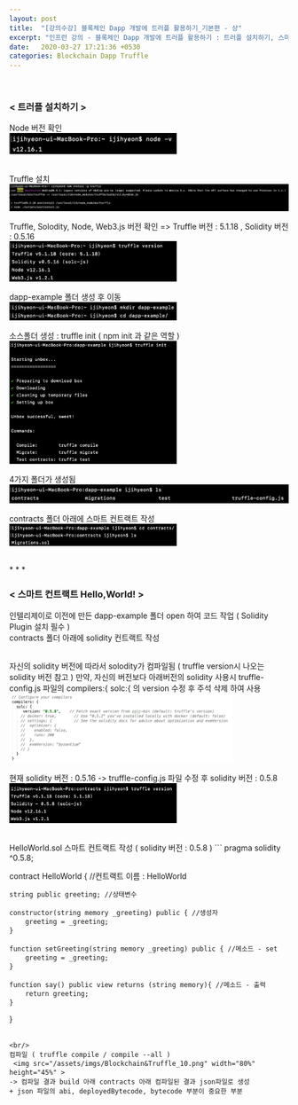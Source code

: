 ```yaml
---
layout: post
title:  "[강의수강] 블록체인 Dapp 개발에 트러플 활용하기_기본편 - 상"
excerpt: "인프런 강의 - 블록체인 Dapp 개발에 트러플 활용하기 : 트러플 설치하기, 스마트 컨트랙트 Hello,World!"
date:   2020-03-27 17:21:36 +0530
categories: Blockchain Dapp Truffle
---
```


<br/> 
<h3>< 트러플 설치하기 ></h3> 

Node 버전 확인  
<img src="/assets/imgs/Blockchain&Truffle_01.png" width="60%" height="40%" >

<br/>
Truffle 설치  
<img src="/assets/imgs/Blockchain&Truffle_02.png" width="100%" height="60%" >

Truffle, Solodity, Node, Web3.js 버전 확인 => Truffle 버전 : 5.1.18 , Solidity 버전 : 0.5.16  
<img src="/assets/imgs/Blockchain&Truffle_03.png" width="60%" height="40%" >

dapp-example 폴더 생성 후 이동  
<img src="/assets/imgs/Blockchain&Truffle_04.png" width="60%" height="40%" >

소스폴더 생성 : truffle init ( npm init 과 같은 역할 )  
<img src="/assets/imgs/Blockchain&Truffle_05.png" width="60%" height="40%" >

4가지 폴더가 생성됨  
<img src="/assets/imgs/Blockchain&Truffle_06.png" width="100%" height="45%" >

contracts 폴더 아래에 스마트 컨트랙트 작성  
<img src="/assets/imgs/Blockchain&Truffle_07.png" width="60%" height="40%" >


<br/>
* * *
<br/>
<h3>< 스마트 컨트랙트 Hello,World! ></h3>

인텔리제이로 이전에 만든 dapp-example 폴더 open 하여 코드 작업 ( Solidity Plugin 설치 필수 )  
contracts 폴더 아래에 solidity 컨트랙트 작성

<br/> 
자신의 solidity 버전에 따라서 solodity가 컴파일됨 ( truffle version시 나오는 solidity 버전 참고 )  
만약, 자신의 버전보다 아래버전의 solidity 사용시 truffle-config.js 파일의 compilers:{ solc:{ 의 version 수정 후 주석 삭제 하여 사용   
<img src="/assets/imgs/Blockchain&Truffle_08.png" width="80%" height="45%" >

현재 solidity 버전 : 0.5.16 -> truffle-config.js 파일 수정 후 solidity 버전 : 0.5.8
<img src="/assets/imgs/Blockchain&Truffle_09.png" width="60%" height="40%" >
      
<br/>
HelloWorld.sol 스마트 컨트랙트 작성 ( solidity 버전 : 0.5.8 )
```
pragma solidity ^0.5.8;  

contract HelloWorld { //컨트랙트 이름 : HelloWorld

    string public greeting; //상태변수

    constructor(string memory _greeting) public { //생성자
        greeting = _greeting;
    }

    function setGreeting(string memory _greeting) public { //메소드 - set
        greeting = _greeting;
    }

    function say() public view returns (string memory){ //메소드 - 출력
        return greeting;
    }

}

```

<br/>
컴파일 ( truffle compile / compile --all ) 
 <img src="/assets/imgs/Blockchain&Truffle_10.png" width="80%" height="45%" >  
-> 컴파일 결과 build 아래 contracts 아래 컴파일된 결과 json파일로 생성   
+ json 파일의 abi, deployedBytecode, bytecode 부분이 중요한 부분
 

